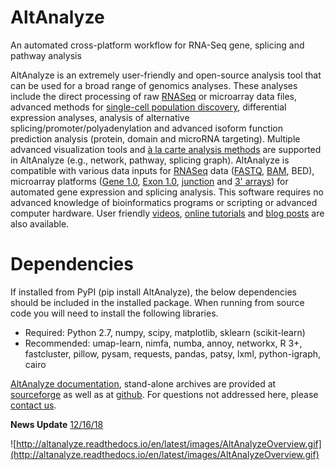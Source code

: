 # AltAnalyze # 

An automated cross-platform workflow for RNA-Seq gene, splicing and pathway analysis 

AltAnalyze is an extremely user-friendly and open-source analysis tool that can be used for a broad range of genomics analyses. These analyses include the direct processing of raw [RNASeq](https://github.com/nsalomonis/altanalyze/wiki/RNASeq) or microarray data files, advanced methods for [single-cell population discovery](http://altanalyze.blogspot.com/2016/08/introducing-powerful-and-easy-to-use.html), differential expression analyses, analysis of alternative splicing/promoter/polyadenylation and advanced isoform function prediction analysis (protein, domain and microRNA targeting). Multiple advanced visualization tools and [à la carte analysis methods](https://github.com/nsalomonis/altanalyze/wiki/Tutorials) are supported in AltAnalyze (e.g., network, pathway, splicing graph). AltAnalyze is compatible with various data inputs for [RNASeq](https://github.com/nsalomonis/altanalyze/wiki/RNASeq) data ([FASTQ](http://altanalyze.blogspot.com/2016/08/using-ultrafast-sequence.html), [BAM](http://altanalyze.blogspot.com/2016/08/bye-bye-bed-files-welcome-bam.html), BED), microarray platforms ([Gene 1.0](https://github.com/nsalomonis/altanalyze/wiki/AffyGeneArray), [Exon 1.0](https://github.com/nsalomonis/altanalyze/wiki/AffyExonArray), [junction](https://github.com/nsalomonis/altanalyze/wiki/JAY) and [3' arrays](https://github.com/nsalomonis/altanalyze/wiki/CompatibleArrays)) for automated gene expression and splicing analysis. This software requires no advanced knowledge of bioinformatics programs or scripting or advanced computer hardware. User friendly [videos](https://www.google.com/#q=altanalyze&tbm=vid), [online tutorials](https://github.com/nsalomonis/altanalyze/wiki/Tutorials) and [blog posts](http://altanalyze.blogspot.com/) are also available.

# Dependencies # 

If installed from PyPI (pip install AltAnalyze), the below dependencies should be included in the installed package. When running from source code you will need to install the following libraries.
  * Required: Python 2.7, numpy, scipy, matplotlib, sklearn (scikit-learn)
  * Recommended: umap-learn, nimfa, numba, annoy, networkx, R 3+, fastcluster, pillow, pysam, requests, pandas, patsy, lxml, python-igraph, cairo

[AltAnalyze documentation](http://altanalyze.readthedocs.io/), stand-alone archives are provided at [sourceforge](https://sourceforge.net/projects/altanalyze/files/) as well as at [github](https://github.com/nsalomonis/altanalyze). For questions not addressed here, please [contact us](https://github.com/nsalomonis/altanalyze/wiki/ContactUs).

**News Update** [12/16/18](https://github.com/nsalomonis/altanalyze/wiki/News)

![http://altanalyze.readthedocs.io/en/latest/images/AltAnalyzeOverview.gif](http://altanalyze.readthedocs.io/en/latest/images/AltAnalyzeOverview.gif)
